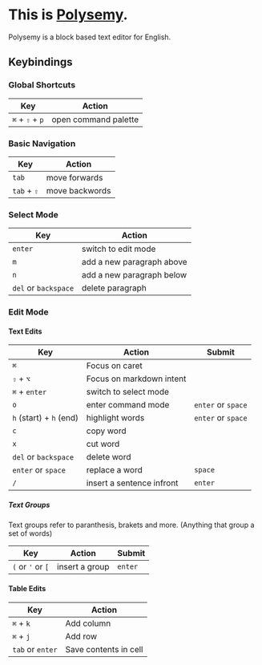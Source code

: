 # This is [Polysemy](https://polysemy.vercel.app/).

Polysemy is a block based text editor for English.

## Keybindings

### Global Shortcuts

| Key             | Action               |
| --------------- | -------------------- |
| `⌘` + `⇧` + `p` | open command palette |

### Basic Navigation

| Key         | Action         |
| ----------- | -------------- |
| `tab`       | move forwards  |
| `tab` + `⇧` | move backwords |

### Select Mode

| Key                  | Action                    |
| -------------------- | ------------------------- |
| `enter`              | switch to edit mode       |
| `m`                  | add a new paragraph above |
| `n`                  | add a new paragraph below |
| `del` or `backspace` | delete paragraph          |

### Edit Mode

#### Text Edits

| Key                     | Action                    | Submit             |
| ----------------------- | ------------------------- | ------------------ |
| `⌘`                     | Focus on caret            |                    |
| `⇧` + `⌥`               | Focus on markdown intent  |                    |
| `⌘` + `enter`           | switch to select mode     |                    |
| `o`                     | enter command mode        | `enter` or `space` |
| `h` (start) + `h` (end) | highlight words           | `enter` or `space` |
| `c`                     | copy word                 |                    |
| `x`                     | cut word                  |                    |
| `del` or `backspace`    | delete word               |                    |
| `enter` or `space`      | replace a word            | `space`            |
| `/`                     | insert a sentence infront | `enter`            |

##### Text Groups

Text groups refer to paranthesis, brakets and more. (Anything that group a set of words)

| Key               | Action         | Submit  |
| ----------------- | -------------- | ------- |
| `(` or `'` or `[` | insert a group | `enter` |

#### Table Edits

| Key              | Action                |
| ---------------- | --------------------- |
| `⌘` + `k`        | Add column            |
| `⌘` + `j`        | Add row               |
| `tab` or `enter` | Save contents in cell |
